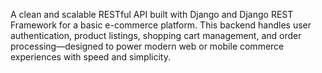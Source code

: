 A clean and scalable RESTful API built with Django and Django REST Framework for a basic e-commerce platform. This backend handles user authentication, product listings, shopping cart management, and order processing—designed to power modern web or mobile commerce experiences with speed and simplicity.


